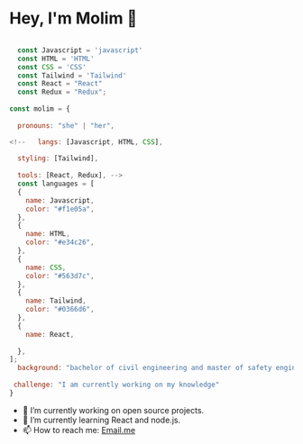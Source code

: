 # Hey, I'm Molim 👋


```js

  const Javascript = 'javascript'
  const HTML = 'HTML'
  const CSS = 'CSS'
  const Tailwind = 'Tailwind'
  const React = "React"
  const Redux = "Redux";
  
const molim = {
  
  pronouns: "she" | "her",

<!--   langs: [Javascript, HTML, CSS],
  
  styling: [Tailwind],
  
  tools: [React, Redux], -->
  const languages = [
  {
    name: Javascript,
    color: "#f1e05a",
  },
  {
    name: HTML,
    color: "#e34c26",
  },
  {
    name: CSS,
    color: "#563d7c",
  },
  {
    name: Tailwind,
    color: "#0366d6",
  },
  {
    name: React,
   
  },
];
  background: "bachelor of civil engineering and master of safety engineering for transport" ,
  
 challenge: "I am currently working on my knowledge"
}
```

- 🔭 I’m currently working on open source projects.
- 🌱 I’m currently learning React and node.js.
- 📫 How to reach me: [Email.me](Mohade3.karbalaei@gmail.com)



